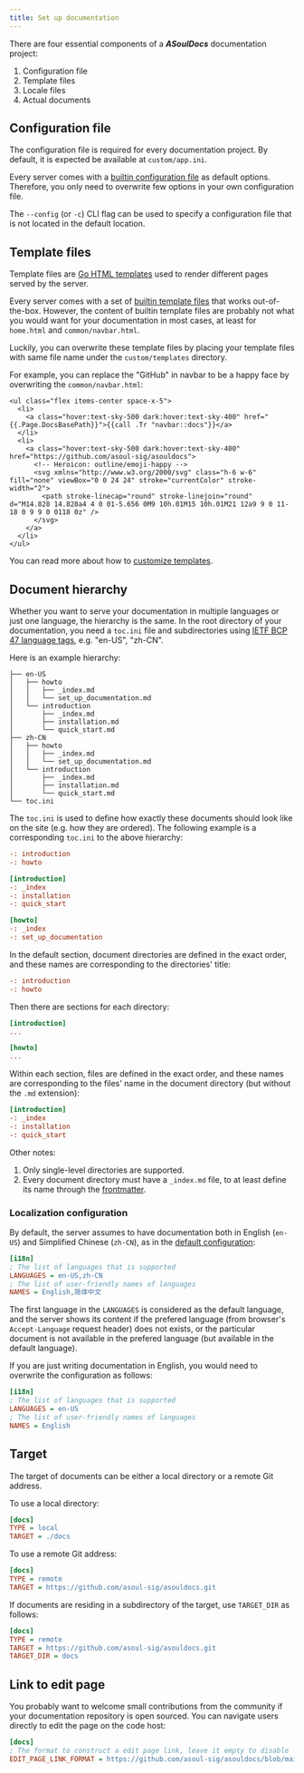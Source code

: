 ```yaml
---
title: Set up documentation
---
```


There are four essential components of a _**ASoulDocs**_ documentation project:

1. Configuration file
1. Template files
1. Locale files
1. Actual documents

## Configuration file

The configuration file is required for every documentation project. By default, it is expected be available at `custom/app.ini`.

Every server comes with a [builtin configuration file](https://github.com/asoul-sig/asouldocs/blob/main/conf/app.ini) as default options. Therefore, you only need to overwrite few options in your own configuration file.

The `--config` (or `-c`) CLI flag can be used to specify a configuration file that is not located in the default location.

## Template files

Template files are [Go HTML templates](https://pkg.go.dev/html/template) used to render different pages served by the server.

Every server comes with a set of [builtin template files](https://github.com/asoul-sig/asouldocs/tree/main/templates) that works out-of-the-box. However, the content of builtin template files are probably not what you would want for your documentation in most cases, at least for `home.html` and `common/navbar.html`.

Luckily, you can overwrite these template files by placing your template files with same file name under the `custom/templates` directory.

For example, you can replace the "GitHub" in navbar to be a happy face by overwriting the `common/navbar.html`:

```go-html-template {hl_lines=["7-10"]}
<ul class="flex items-center space-x-5">
  <li>
    <a class="hover:text-sky-500 dark:hover:text-sky-400" href="{{.Page.DocsBasePath}}">{{call .Tr "navbar::docs"}}</a>
  </li>
  <li>
    <a class="hover:text-sky-500 dark:hover:text-sky-400" href="https://github.com/asoul-sig/asouldocs">
      <!-- Heroicon: outline/emoji-happy -->
      <svg xmlns="http://www.w3.org/2000/svg" class="h-6 w-6" fill="none" viewBox="0 0 24 24" stroke="currentColor" stroke-width="2">
        <path stroke-linecap="round" stroke-linejoin="round" d="M14.828 14.828a4 4 0 01-5.656 0M9 10h.01M15 10h.01M21 12a9 9 0 11-18 0 9 9 0 0118 0z" />
      </svg>
    </a>
  </li>
</ul>
```

You can read more about how to [customize templates](customize-templates.md).

## Document hierarchy

Whether you want to serve your documentation in multiple languages or just one language, the hierarchy is the same. In the root directory of your documentation, you need a `toc.ini` file and subdirectories using [IETF BCP 47 language tags](https://en.wikipedia.org/wiki/IETF_language_tag), e.g. "en-US", "zh-CN".

Here is an example hierarchy:

```
├── en-US
│   ├── howto
│   │   ├── _index.md
│   │   └── set_up_documentation.md
│   └── introduction
│       ├── _index.md
│       ├── installation.md
│       └── quick_start.md
├── zh-CN
│   ├── howto
│   │   ├── _index.md
│   │   └── set_up_documentation.md
│   └── introduction
│       ├── _index.md
│       ├── installation.md
│       └── quick_start.md
└── toc.ini
```

The `toc.ini` is used to define how exactly these documents should look like on the site (e.g. how they are ordered). The following example is a corresponding `toc.ini` to the above hierarchy:

```ini
-: introduction
-: howto

[introduction]
-: _index
-: installation
-: quick_start

[howto]
-: _index
-: set_up_documentation
```

In the default section, document directories are defined in the exact order, and these names are corresponding to the directories' title:

```ini
-: introduction
-: howto
```

Then there are sections for each directory:

```ini
[introduction]
...

[howto]
...
```

Within each section, files are defined in the exact order, and these names are corresponding to the files' name in the document directory (but without the `.md` extension):

```ini
[introduction]
-: _index
-: installation
-: quick_start
```

Other notes:

1. Only single-level directories are supported.
1. Every document directory must have a `_index.md` file, to at least define its name through the [frontmatter](write-document.md#frontmatter).

### Localization configuration

By default, the server assumes to have documentation both in English (`en-US`) and Simplified Chinese (`zh-CN`), as in the [default configuration](https://github.com/asoul-sig/asouldocs/blob/39b59c4159e4a2b0e0a290c79f85c46a3e1faf0b/conf/app.ini#L26-L30):

```ini
[i18n]
; The list of languages that is supported
LANGUAGES = en-US,zh-CN
; The list of user-friendly names of languages
NAMES = English,简体中文
```

The first language in the `LANGUAGES` is considered as the default language, and the server shows its content if the prefered language (from browser's `Accept-Language` request header) does not exists, or the particular document is not available in the prefered language (but available in the default language).

If you are just writing documentation in English, you would need to overwrite the configuration as follows:

```ini
[i18n]
; The list of languages that is supported
LANGUAGES = en-US
; The list of user-friendly names of languages
NAMES = English
```

## Target

The target of documents can be either a local directory or a remote Git address.

To use a local directory:

```ini
[docs]
TYPE = local
TARGET = ./docs
```

To use a remote Git address:

```ini
[docs]
TYPE = remote
TARGET = https://github.com/asoul-sig/asouldocs.git
```

If documents are residing in a subdirectory of the target, use `TARGET_DIR` as follows:

```ini
[docs]
TYPE = remote
TARGET = https://github.com/asoul-sig/asouldocs.git
TARGET_DIR = docs
```

## Link to edit page

You probably want to welcome small contributions from the community if your documentation repository is open sourced. You can navigate users directly to edit the page on the code host:

```ini
[docs]
; The format to construct a edit page link, leave it empty to disable
EDIT_PAGE_LINK_FORMAT = https://github.com/asoul-sig/asouldocs/blob/main/docs/{blob}
```
